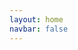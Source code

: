```yaml
---
layout: home
navbar: false
---
```


<script setup>
import Index from './components/index.vue';
</script>

<Index></Index>
